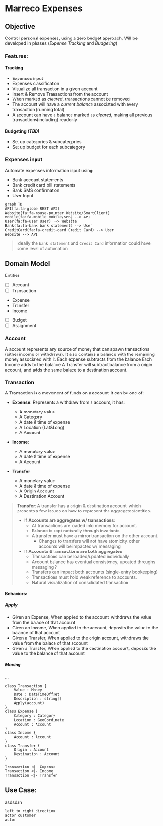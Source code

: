 # Marreco Expenses

## Objective

Control personal expenses, using a zero budget approach. Will be developed in  phases (*Expense Tracking* and *Budgeting*)

### Features:

#### Tracking
- Expenses input
- Expenses classification
- Visualize all transaction in a given account
- Insert & Remove Transactions from the account
- When marked as *cleared*, transactions cannot be removed
- The account will have a *current balance* associated with every transaction (running total)
- A account can have a balance marked as *cleared*, making all previous transactions(including) readonly

#### Budgeting *(TBD)*
- Set up categories & subcategories
- Set up budget for each subcategory


### Expenses input
Automate expenses information input using:
- Bank account statements 
- Bank credit card bill statements
- Bank SMS confirmation
- User Input

```mermaid
graph TD
API[fa:fa-globe REST API]
Website[fa:fa-mouse-pointer Website/SmartClient]
Mobile(fa:fa-mobile mobile/SMS) --> API
User(fa:fa-user User) --> Website
Bank(fa:fa-bank bank statement) --> User
CreditCard(fa:fa-credit-card Credit Card) --> User
Website --> API
```

> Ideally the `bank statement` and `Credit Card` information could have some level of automation


## Domain Model
Entities
- [ ] Account
- [ ] Transaction
 - Expense
 - Transfer
 - Income
- [ ] Budget
- [ ] Assignment

### Account

A account represents any source of money that can spawn transactions (either income or withdraws). It also contains a balance with the remaining money associated with it. 
Each expense subtracts from the balance
Each Income adds to the balance
A Transfer will subtract balance from a origin account, and adds the same balace to a destination account.

### Transaction

A Transaction is a movement of funds on a account, it can be one of:

- **Expense**: Represents a withdraw from a account, it has:
    - A monetary value
    - A Category 
    - A date & time of expense
    - A Location (Lat&Long)
    - A Account

- **Income**: 
    - A monetary value
    - A date & time of expense
    - A Account

- **Transfer**
    - A monetary value
    - A date & time of expense
    - A Origin Account
    - A Destination Account

> **Transfer**: A transfer has a origin & destination account, which presents a few issues on how to represent the aggregates/entities.
>- If **Accounts are aggregates w/ transactions**: 
>   - All transactions are loaded into memory for account.
>   - Balance is kept natturally through invariants
>   - A transfer must have a mirror transaction on the other account. 
>       - Changes to transfers will not have atomicity, other accounts will be impacted w/ messaging
>- If **Accounts & transactions are both aggregates**
>   - Transactions can be loaded/updated individually
>   - Account balance has eventual consistency, updated throughs messaging ?
>   - Transfers can impact both accounts (single-entry bookeeping)
>   - Transactions must hold weak reference to accounts.
>   - Natural visualization of consolidated transaction



#### Behaviors:

##### Apply
- Given an Expense, When applied to the account, withdraws the value from the balace of that account
- Given an Income, When applied to the account, deposits the value to the balance of that account
- Given a Transfer, When applied to the origin account, withdraws the value from the balace of that account
- Given a Transfer, When applied to the destination account, deposits the value to the balance of that account

##### Moving
...




```plantuml
class Transaction { 
    Value : Money
    Date : DateTimeOffset
    Description : string[]
    Apply(account)
}
class Expense { 
    Category : Category
    Location : GeoCordinate
    Account : Account
}
class Income { 
    Account : Account
}
class Transfer { 
    Origin : Account
    Destination : Account
}

Transaction <|- Expense 
Transaction <|- Income 
Transaction <|- Transfer 
```


## Use Case:
asdsdan

```plantuml
left to right direction
actor customer
actor 

```


